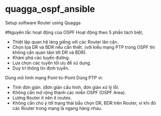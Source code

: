 # quagga_ospf_ansible
Setup software Router using Quagga

#Nguyên tắc hoạt động của OSPF
Hoạt động theo 5 phần tách biệt, 

- Thiệt lập quan hệ láng giềng với các Router lân cận.
- Chọn lựa DR và BDR nếu cần thiết. (với kiểu mạng PTP trong OSPF thì không cần quan tâm tới DR và BDR).
- Khám phá các tuyến đường.
- Lựa chọn các tuyến tối ưu để sử dụng.
- Duy trì thông tin định tuyến.


Dùng mô hình mạng Pont-to-Point
Dùng PTP vì:
- Tính đơn giản. (đơn giản cấu hình, đơn giản xử lý lỗi.
- Không cần mở rộng thành các miền OSPF (OSPF Area).
- Lượng Router ít nên ít routes.
- Không cần chú ý tới trạng thái bầu chọn DR, BDR trên Router, vì khi đó các Router trong mạng là ngang hàng nhau.
